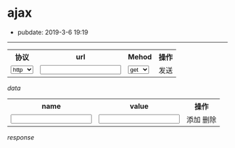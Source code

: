 # ajax

- pubdate: 2019-3-6 19:19

------

<script src="/static/mui.min.js"></script>

<table>
    <tr>
        <th>协议</th>
        <th>url</th>
        <th>Mehod</th>
        <th>操作</th>
    </tr>
    <tr>
        <td>
            <select id="protocol" id="">
                <option value="http">http</option>
                <option value="https">https</option>
            </select>
        </td>
        <td><input id='url' type="text"></td>
        <td>
            <select name="mehod" id="">
                <option value="get">get</option>
                <option value="post">post</option>
            </select>
        </td>
        <td>
            <a class="button" onclick="send()">发送</a>
        </td>
    </tr>
</table>

*data*
<table id="query">
    <tr>
        <th>name</th>
        <th>value</th>
        <th>操作</th>
    </tr>
    <tr class="only">
        <td><input class="parName" type="text"></td>
        <td><input class="parValue" type="text"></td>
        <td>
            <a class="button add">添加</a> <a class="button remove">删除</a>
        </td>
    </tr>
</table>

*response*
<pre><code class="json" id='res'></code></pre>

<script>
    function send() {
        let data={};
        let parName=mui('.parName')
        let parValue=mui('.parValue')
        for (let i = 0; i < parName.length; i++) {
            const name = parName[i].value;
            const value = parValue[i].value;
            if(name==="")
                continue
            data[name]=value
        }
        mui.ajax({
            url:mui('#protocol')[0].value+ "://" + mui('#url')[0].value,
            data,
            dataType: 'json',
            type: mui('[name=mehod]')[0].value,
            timeout: 10000,
            success:load,
            error: function (xhr, type, errorThrown) {
                load(errorThrown)
            }
        });
        
        function load(res){
            console.log(res);
            mui('#res')[0].innerHTML = res
            hljs.highlightBlock(mui('#res')[0]);
        }
    }

    mui('body').on('click', '.add', function (e) {
        let thisTr = this.parentNode.parentNode

        let tr = document.createElement('tr')
        tr.innerHTML = thisTr.innerHTML
        mui('#query')[0].appendChild(tr)
    })
    mui('body').on('click', '.remove', function (e) {
        let thisTr = this.parentNode.parentNode
        if (thisTr.classList.contains('only'))
            return;
        thisTr.remove()
    })
</script>